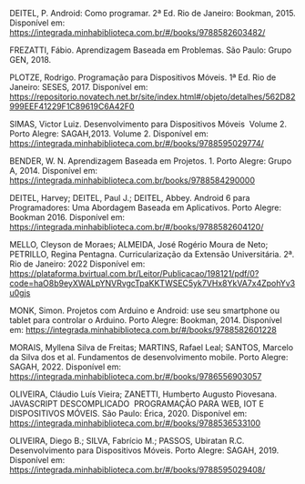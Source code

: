DEITEL, P. Android: Como programar. 2ª Ed. Rio de Janeiro: Bookman, 2015. Disponível em: https://integrada.minhabiblioteca.com.br/#/books/9788582603482/

FREZATTI, Fábio. Aprendizagem Baseada em Problemas. São Paulo: Grupo GEN, 2018.

PLOTZE, Rodrigo. Programação para Dispositivos Móveis. 1ª Ed. Rio de Janeiro: SESES, 2017. Disponível em: https://repositorio.novatech.net.br/site/index.html#/objeto/detalhes/562D8299­9EEF4122­9F1C­89619C6A42F0

SIMAS, Victor Luiz. Desenvolvimento para Dispositivos Móveis ­ Volume 2. Porto Alegre: SAGAH,2013. Volume 2. Disponível em: https://integrada.minhabiblioteca.com.br/#/books/9788595029774/

BENDER, W. N. Aprendizagem Baseada em Projetos. 1. Porto Alegre: Grupo A, 2014. Disponível em: https://integrada.minhabiblioteca.com.br/books/9788584290000

DEITEL, Harvey; DEITEL, Paul J.; DEITEL, Abbey. Android 6 para Programadores: Uma Abordagem Baseada em Aplicativos. Porto Alegre: Bookman 2016. Disponível em: https://integrada.minhabiblioteca.com.br/#/books/9788582604120/

MELLO, Cleyson de Moraes; ALMEIDA, José Rogério Moura de Neto; PETRILLO, Regina Pentagna. Curricularização da Extensão Universitária. 2ª. Rio de Janeiro: 2022 Disponível em: https://plataforma.bvirtual.com.br/Leitor/Publicacao/198121/pdf/0?code=haO8b9eyXWALpYNVRvgcTpaKKTWSEC5yk7VHx8YkVA7x4ZpohYv3u0gjs

MONK, Simon. Projetos com Arduino e Android: use seu smartphone ou tablet para controlar o Arduino. Porto Alegre: Bookman, 2014. Disponível em: https://integrada.minhabiblioteca.com.br/#/books/9788582601228

MORAIS, Myllena Silva de Freitas; MARTINS, Rafael Leal; SANTOS, Marcelo da Silva dos et al. Fundamentos de desenvolvimento mobile. Porto Alegre: SAGAH, 2022. Disponível em: https://integrada.minhabiblioteca.com.br/#/books/9786556903057

OLIVEIRA, Cláudio Luís Vieira; ZANETTI, Humberto Augusto Piovesana. JAVASCRIPT DESCOMPLICADO ­ PROGRAMAÇÃO PARA WEB, IOT E DISPOSITIVOS MÓVEIS. São Paulo: Érica, 2020. Disponível em: https://integrada.minhabiblioteca.com.br/#/books/9788536533100

OLIVEIRA, Diego B.; SILVA, Fabrício M.; PASSOS, Ubiratan R.C. Desenvolvimento para Dispositivos Móveis. Porto Alegre: SAGAH, 2019. Disponível em: https://integrada.minhabiblioteca.com.br/#/books/9788595029408/
